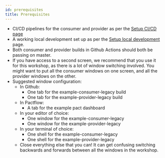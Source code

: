```yaml
---
id: prerequisites
title: Prerequisites
---
```


* CI/CD pipelines for the consumer and provider as per the [Setup CI/CD page](/docs/workshops/ci-cd/set-up-ci)
* A working local development set up as per the [Setup local development](/docs/workshops/ci-cd/set-up-local-development) page.
* Both consumer and provider builds in Github Actions should both be passing on master.
* If you have access to a second screen, we recommend that you use it for this workshop, as there is a lot of window switching involved. You might want to put all the consumer windows on one screen, and all the provider windows on the other.
* Suggested window configuration:
  * In Github:
    * One tab for the example-consumer-legacy build
    * One tab for the example-provider-legacy build
  * In Pactflow:
    * A tab for the example pact dashboard
  * In your editor of choice:
    * One window for the example-consumer-legacy
    * One window for the example-provider-legacy
  * In your terminal of choice:
    * One shell for the example-consumer-legacy
    * One shell for the example-provider-legacy
  * Close everything else that you can! It can get confusing switching backwards and forwards between all the windows in the workshop.
